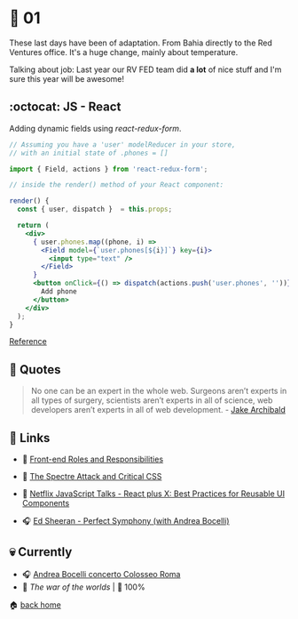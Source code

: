 # :pushpin: 01

These last days have been of adaptation. From Bahia directly to the Red Ventures office. It's a huge change, mainly about temperature. 

Talking about job: Last year our RV FED team did **a lot** of nice stuff and I'm sure this year will be awesome!

## :octocat: JS - React

Adding dynamic fields using _react-redux-form_.

```jsx
// Assuming you have a 'user' modelReducer in your store,
// with an initial state of .phones = []

import { Field, actions } from 'react-redux-form';

// inside the render() method of your React component:

render() {
  const { user, dispatch }  = this.props;

  return (
    <div>
      { user.phones.map((phone, i) =>
        <Field model={`user.phones[${i}]`} key={i}>
          <input type="text" />
        </Field>
      }
      <button onClick={() => dispatch(actions.push('user.phones', ''))}>
        Add phone
      </button>
    </div>
  );
}
```

[Reference](https://github.com/davidkpiano/react-redux-form/issues/308)

## :speech_balloon: Quotes

> No one can be an expert in the whole web. Surgeons aren’t experts in all types of surgery, scientists aren’t experts in all of science, web developers aren’t experts in all of web development. - [Jake Archibald](https://jakearchibald.com/2015/if-we-stand-still-we-go-backwards/)

## :link: Links

* :pencil: [Front-end Roles and Responsibilities](https://hackernoon.com/front-end-roles-and-responsibilities-6ee8654f1649)
* :pencil: [The Spectre Attack and Critical CSS](https://www.filamentgroup.com/lab/spectre-js-cookie.html)
* :movie_camera: [Netflix JavaScript Talks - React plus X: Best Practices for Reusable UI Components](https://www.youtube.com/watch?v=Yy7gFgETp0o)

* :headphones: [Ed Sheeran - Perfect Symphony (with Andrea Bocelli)
](https://www.youtube.com/watch?v=eiDiKwbGfIY)

## :skull: Currently

* :headphones: [Andrea Bocelli concerto Colosseo Roma](https://www.youtube.com/watch?v=NI2ZaZCh_Wk&t=7s)
* :book: _The war of the worlds_ | :checkered_flag: 100%

:house: [back home](../../../..#home)